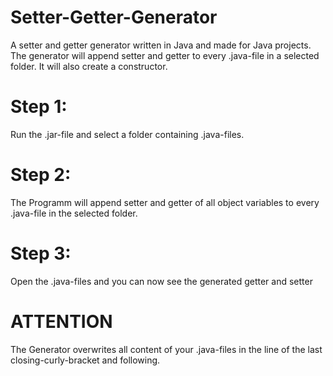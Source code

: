 # Setter-Getter-Generator
A setter and getter generator written in Java and made for Java projects. The generator will append setter and getter to every .java-file in a selected folder. It will also create a constructor.


# Step 1:
Run the .jar-file and select a folder containing .java-files.

# Step 2:
The Programm will append setter and getter of all object variables to every .java-file in the selected folder.

# Step 3:
Open the .java-files and you can now see the generated getter and setter

# ATTENTION
The Generator overwrites all content of your .java-files in the line of the last closing-curly-bracket and following.
